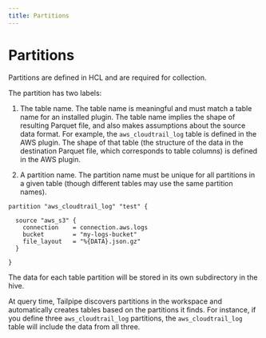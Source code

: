 ```yaml
---
title: Partitions
---
```



# Partitions

Partitions are defined in HCL and are required for collection.  

The partition has two labels:

1. The table name. The table name is meaningful and must match a table name for an installed plugin. The table name implies the shape of resulting Parquet file, and also makes assumptions about the source data format.  For example, the `aws_cloudtrail_log` table is defined in the AWS plugin.  The shape of that table (the structure of the data in the destination Parquet file, which corresponds to table columns) is defined in the AWS plugin.

2. A partition name.  The partition name must be unique for all partitions in a given table (though different tables may use the same partition names).  

```hcl
partition "aws_cloudtrail_log" "test" {

  source "aws_s3" {
    connection    = connection.aws.logs
    bucket        = "my-logs-bucket"
    file_layout   = "%{DATA}.json.gz"
  }
  
}
``` 

The data for each table partition will be stored in its own subdirectory in the hive.

At query time, Tailpipe discovers partitions in the workspace and automatically creates tables based on the partitions it finds.  For instance, if you define three `aws_cloudtrail_log` partitions, the `aws_cloudtrail_log` table will include the data from all three.


